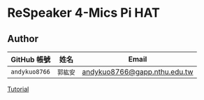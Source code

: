 # ReSpeaker 4-Mics Pi HAT

## Author
| GitHub 帳號 | 姓名 | Email |
| ----------- | --- | --- |
| `andykuo8766` | `郭紘安` | andykuo8766@gapp.nthu.edu.tw |

[Tutorial](https://hackmd.io/@AndyKuo/ReSpeaker)